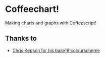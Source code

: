 # Coffeechart!

Making charts and graphs with Coffeescript!

## Thanks to

* [Chris Kepson for his base16 colourscheme](https://github.com/chriskempson/base16)
